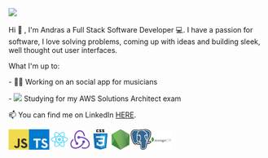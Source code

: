 ![](https://res.cloudinary.com/dujun1hoe/image/upload/c_crop,h_449,w_1280/v1617390539/banner_krwxab.gif)



Hi 👋 , I'm Andras a Full Stack Software Developer 💻. I have a passion for software, I love solving problems, coming up with ideas and building sleek, well thought out user interfaces. 



What I'm up to:



\- 🧑‍💻  Working on an social app for musicians



\- ![](https://res.cloudinary.com/dujun1hoe/image/upload/c_scale,w_20/v1617457089/1280px-Amazon_Web_Services_Logo.svg_pztqo0.png) Studying for my AWS Solutions Architect exam



📫 You can find me on LinkedIn [HERE](https://www.linkedin.com/in/andrasvaradi/).

<code><img height="40" alt="Javascript" src="https://raw.githubusercontent.com/github/explore/80688e429a7d4ef2fca1e82350fe8e3517d3494d/topics/javascript/javascript.png"></code><code><img height="40" alt="Typescript" src="https://raw.githubusercontent.com/github/explore/80688e429a7d4ef2fca1e82350fe8e3517d3494d/topics/typescript/typescript.png"></code><code><img height="40" alt="React" src="https://raw.githubusercontent.com/github/explore/80688e429a7d4ef2fca1e82350fe8e3517d3494d/topics/react/react.png"></code><code><img height="40" alt="Redux" src="https://raw.githubusercontent.com/github/explore/80688e429a7d4ef2fca1e82350fe8e3517d3494d/topics/redux/redux.png"></code><code><img height="40" alt="CSS" src="https://raw.githubusercontent.com/github/explore/80688e429a7d4ef2fca1e82350fe8e3517d3494d/topics/css/css.png"></code><code><img height="40" alt="nodeJs" src="https://raw.githubusercontent.com/github/explore/80688e429a7d4ef2fca1e82350fe8e3517d3494d/topics/nodejs/nodejs.png"></code><code><img height="40" alt="postgresql" src="https://raw.githubusercontent.com/github/explore/80688e429a7d4ef2fca1e82350fe8e3517d3494d/topics/postgresql/postgresql.png"></code><code><img height="40" alt="MongoDB" src="https://raw.githubusercontent.com/github/explore/80688e429a7d4ef2fca1e82350fe8e3517d3494d/topics/mongodb/mongodb.png"></code>
